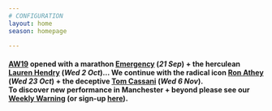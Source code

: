 ```yaml
---
# CONFIGURATION
layout: home
season: homepage

---
```

#### [AW19](/current/2019-autumnwinter) opened with a marathon [Emergency](/current/2019-emergency) (*21 Sep*) + the herculean [Lauren Hendry](/current/2019-autumnwinter/hendry) (*Wed 2 Oct*)… We continue with the radical icon [Ron Athey](/current/2019-autumnwinter/athey) (*Wed 23 Oct*) + the deceptive [Tom Cassani](/current/2019-autumnwinter/cassani) (*Wed 6 Nov*).<br>To discover new performance in Manchester + beyond please see our <a href="http://wordofwarning.posthaven.com" target="_blank">Weekly Warning</a> (or sign-up <a href="http://eepurl.com/i_Odb" target="_blank">here</a>).
